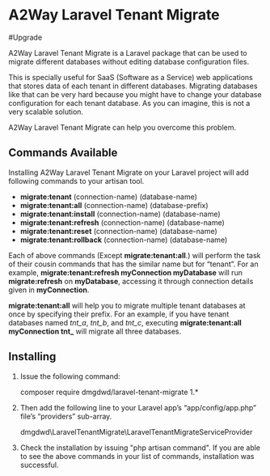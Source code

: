 # A2Way Laravel Tenant Migrate

#Upgrade

A2Way Laravel Tenant Migrate is a Laravel package that can be used to migrate different databases without editing database configuration files.

This is specially useful for SaaS (Software as a Service) web applications that stores data of each tenant in different databases. Migrating databases like that can be very hard because you might have to change your database configuration for each tenant database. As you can imagine, this is not a very scalable solution.

A2Way Laravel Tenant Migrate can help you overcome this problem.

## Commands Available

Installing A2Way Laravel Tenant Migrate on your Laravel project will add following commands to your artisan tool.

 - **migrate:tenant** (connection-name) (database-name)
 - **migrate:tenant:all** (connection-name) (database-prefix)
 - **migrate:tenant:install** (connection-name) (database-name)
 - **migrate:tenant:refresh** (connection-name) (database-name)
 - **migrate:tenant:reset** (connection-name) (database-name)
 - **migrate:tenant:rollback** (connection-name) (database-name)

Each of above commands (Except **migrate:tenant:all**.) will perform the task of their cousin commands that has the similar name but for “tenant”. For an example, **migrate:tenant:refresh myConnection myDatabase** will run **migrate:refresh** on **myDatabase**, accessing it through connection details given in **myConnection**.

**migrate:tenant:all** will help you to migrate multiple tenant databases at once by specifying their prefix. For an example, if you have tenant databases named *tnt_a*, *tnt_b*, and *tnt_c*, executing **migrate:tenant:all myConnection tnt_** will migrate all three databases.

## Installing

1. Issue the following command:

    composer require dmgdwd/laravel-tenant-migrate 1.*

1. Then add the following line to your Laravel app’s “app/config/app.php” file’s “providers” sub-array.

    dmgdwd\LaravelTenantMigrate\LaravelTenantMigrateServiceProvider

1. Check the installation by issuing "php artisan command". If you are able to see the above commands in your list of commands, installation was successful.